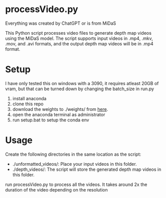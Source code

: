 # processVideo.py

Everything was created by ChatGPT or is from MiDaS

This Python script processes video files to generate depth map videos using the MiDaS model. The script supports input videos in .mp4, .mkv, .mov, and .avi formats, and the output depth map videos will be in .mp4 format.

# Setup

I have only tested this on windows with a 3090, it requires atleast 20GB of vram, but that can be turned down by changing the batch_size in run.py

1. install anaconda
2. clone this repo
3. download the weights to ./weights/ from [here](https://github.com/isl-org/MiDaS/releases/download/v3_1/dpt_beit_large_512.pt).
4. open the anaconda terminal as administrator
5. run setup.bat to setup the conda env

# Usage

Create the following directories in the same location as the script:
* ./unformatted_videos/: Place your input videos in this folder.
* ./depth_videos/: The script will store the generated depth map videos in this folder.

run processVideo.py to process all the videos. It takes around 2x the duration of the video depending on the resolution